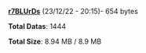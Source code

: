 [**r7BLUrDs**](/data/r7BLUrDs.txt) (23/12/22 - 20:15)- 654 bytes

**Total Datas**: 1444

**Total Size**: 8.94 MB / 8.9 MB